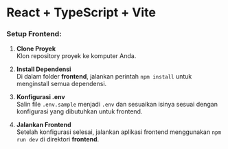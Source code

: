 # React + TypeScript + Vite 

### **Setup Frontend:**

1. **Clone Proyek**  
   Klon repository proyek ke komputer Anda.

2. **Install Dependensi**  
   Di dalam folder **frontend**, jalankan perintah `npm install` untuk menginstall semua dependensi.

3. **Konfigurasi .env**  
   Salin file `.env.sample` menjadi `.env` dan sesuaikan isinya sesuai dengan konfigurasi yang dibutuhkan untuk frontend.

4. **Jalankan Frontend**  
   Setelah konfigurasi selesai, jalankan aplikasi frontend menggunakan `npm run dev` di direktori **frontend**.

